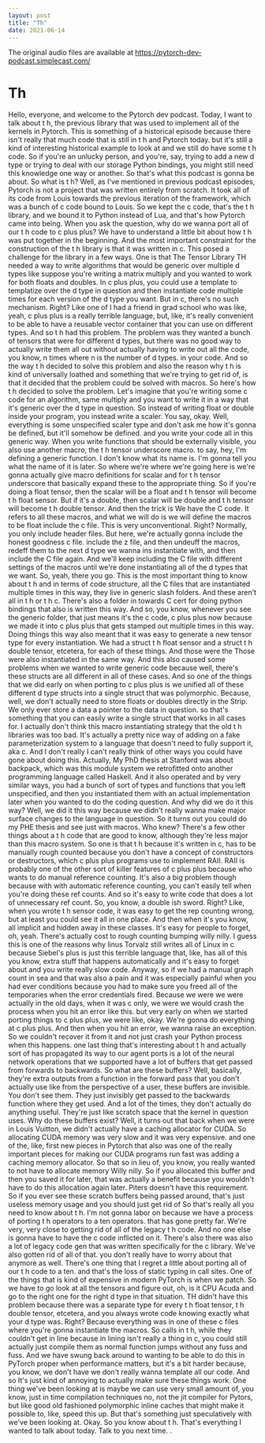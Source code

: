 ```yaml
---
layout: post
title: "Th"
date: 2021-06-14
---
```

The original audio files are available at https://pytorch-dev-podcast.simplecast.com/

# Th

Hello, everyone, and welcome to the Pytorch dev podcast.
Today, I want to talk about t h, the previous library that was used to implement all of the kernels in Pytorch.
This is something of a historical episode because there isn't really that much code that is still in t h and Pytorch today.
but it's still a kind of interesting historical example to look at and we still do have some t h code.
So if you're an unlucky person, and you're, say, trying to add a new d type or trying to deal with our storage Python bindings, you might still need this knowledge one way or another.
So that's what this podcast is gonna be about.
So what is t h? Well, as I've mentioned in previous podcast episodes, Pytorch is not a project that was written entirely from scratch.
It took all of its code from Louis towards the previous iteration of the framework, which was a bunch of c code bound to Louis.
So we kept the c code, that's the t h library, and we bound it to Python instead of Lua, and that's how Pytorch came into being.
When you ask the question, why do we wanna port all of our t h code to c plus plus? We have to understand a little bit about how t h was put together in the beginning.
And the most important constraint for the construction of the t h library is that it was written in c.
This posed a challenge for the library in a few ways.
One is that The Tensor Library TH needed a way to write algorithms that would be generic over multiple d types like suppose you're writing a matrix multiply and you wanted to work for both floats and doubles.
In c plus plus, you could use a template to templatize over the d type in question and then instantiate code multiple times for each version of the d type you want.
But in c, there's no such mechanism.
Right? Like one of I had a friend in grad school who was like, yeah, c plus plus is a really terrible language, but, like, it's really convenient to be able to have a reusable vector container that you can use on different types.
And so t h had this problem.
The problem was they wanted a bunch of tensors that were for different d types, but there was no good way to actually write them all out without actually having to write out all the code, you know, n times where n is the number of d types.
in your code.
And so the way t h decided to solve this problem and also the reason why t h is kind of universally loathed and something that we're trying to get rid of, is that it decided that the problem could be solved with macros.
So here's how t h decided to solve the problem.
Let's imagine that you're writing some c code for an algorithm, same multiply and you want to write it in a way that it's generic over the d type in question.
So instead of writing float or double inside your program, you instead write a scaler.
You say, okay.
Well, everything is some unspecified scaler type and don't ask me how it's gonna be defined, but it'll somehow be defined.
and you write your code all in this generic way.
When you write functions that should be externally visible, you also use another macro, the t h tensor underscore macro.
to say, hey, I'm defining a generic function.
I don't know what its name is.
I'm gonna tell you what the name of it is later.
So where we're where we're going here is we're gonna actually give macro definitions for scalar and for t h tensor underscore that basically expand these to the appropriate thing.
So if you're doing a float tensor, then the scalar will be a float and t h tensor will become t h float sensor.
But if it's a double, then scalar will be double and t h tensor will become t h double tensor.
And then the trick is We have the C code.
It refers to all these macros, and what we will do is we will define the macros to be float include the c file.
This is very unconventional.
Right? Normally, you only include header files.
But here, we're actually gonna include the honest goodness c file.
include the z file, and then undeuff the macros, redeff them to the next d type we wanna ins instantiate with, and then include the C file again.
And we'll keep including the C file with different settings of the macros until we're done instantiating all of the d types that we want.
So, yeah, there you go.
This is the most important thing to know about t h and in terms of code structure, all the C files that are instantiated multiple times in this way, they live in generic slash folders.
And these aren't all in t h or t h c.
There's also a folder in towards C cert for doing python bindings that also is written this way.
And so, you know, whenever you see the generic folder, that just means it's the c code, c plus plus now because we made it into c plus plus that gets stamped out multiple times in this way.
Doing things this way also meant that it was easy to generate a new tensor type for every instantiation.
We had a struct t h float sensor and a struct t h double tensor, etcetera, for each of these things.
And those were the Those were also instantiated in the same way.
And this also caused some problems when we wanted to write generic code because well, there's these structs are all different in all of these cases.
And so one of the things that we did early on when porting to c plus plus is we unified all of these different d type structs into a single struct that was polymorphic.
Because, well, we don't actually need to store floats or doubles directly in the Strip.
We only ever store a data a pointer to the data in question.
so that's something that you can easily write a single struct that works in all cases for.
I actually don't think this macro instantiating strategy that the old t h libraries was too bad.
It's actually a pretty nice way of adding on a fake parameterization system to a language that doesn't need to fully support it, aka c.
And I don't really I can't really think of other ways you could have gone about doing this.
Actually, My PhD thesis at Stanford was about backpack, which was this module system we retrofitted onto another programming language called Haskell.
And it also operated and by very similar ways, you had a bunch of sort of types and functions that you left unspecified, and then you instantiated them with an actual implementation later when you wanted to do the coding question.
And why did we do it this way? Well, we did it this way because we didn't really wanna make major surface changes to the language in question.
So it turns out you could do my PHE thesis and see just with macros.
Who knew? There's a few other things about a t h code that are good to know, although they're less major than this macro system.
So one is that t h because it's written in c, has to be manually rough counted because you don't have a concept of constructors or destructors, which c plus plus programs use to implement RAII.
RAII is probably one of the other sort of killer features of c plus plus because who wants to do manual reference counting.
It's also a big problem though because with with automatic reference counting, you can't easily tell when you're doing these ref counts.
And so it's easy to write code that does a lot of unnecessary ref count.
So, you know, a double ish sword.
Right? Like, when you wrote t h sensor code, it was easy to get the rep counting wrong, but at least you could see it all in one place.
And then when it's you know, all implicit and hidden away in these classes.
It's easy for people to forget, oh, yeah.
There's actually cost to rough counting bumping willy nilly.
I guess this is one of the reasons why linus Torvalz still writes all of Linux in c because Siebel's plus is just this terrible language that, like, has all of this you know, extra stuff that happens automatically and it's easy to forget about and you write really slow code.
Anyway, so if we had a manual graph count in sea and that was also a pain and it was especially painful when you had ever conditions because you had to make sure you freed all of the temporaries when the error credentials fired.
Because we were we were actually in the old days, when it was c only, we were we would crash the process when you hit an error like this.
but very early on when we started porting things to c plus plus, we were like, okay.
We're gonna do everything at c plus plus.
And then when you hit an error, we wanna raise an exception.
So we couldn't recover it from it and not just crash your Python process when this happens.
one last thing that's interesting about t h and actually sort of has propagated its way to our agent ports is a lot of the neural network operations that we supported have a lot of buffers that get passed from forwards to backwards.
So what are these buffers? Well, basically, they're extra outputs from a function in the forward pass that you don't actually use like from the perspective of a user, these buffers are invisible.
You don't see them.
They just invisibly get passed to the backwards function where they get used.
And a lot of the times, they don't actually do anything useful.
They're just like scratch space that the kernel in question uses.
Why do these buffers exist? Well, it turns out that back when we were in Louis Vuitton, we didn't actually have a caching allocator for CUDA.
So allocating CUDA memory was very slow and it was very expensive.
and one of the, like, first new pieces in Pytorch that also was one of the really important pieces for making our CUDA programs run fast was adding a caching memory allocator.
So that so in lieu of, you know, you really wanted to not have to allocate memory Willy nilly.
So if you allocated this buffer and then you saved it for later, that was actually a benefit because you wouldn't have to do this allocation again later.
Piters doesn't have this requirement.
So if you ever see these scratch buffers being passed around, that's just useless memory usage and you should just get rid of So that's really all you need to know about t h.
I'm not gonna labor on because we have a process of porting t h operators to a ten operators.
that has gone pretty far.
We're very, very close to getting rid of all of the legacy t h code.
And no one else is gonna have to have the c code inflicted on it.
There's also there was also a lot of legacy code gen that was written specifically for the c library.
We've also gotten rid of all of that.
you don't really have to worry about that anymore as well.
There's one thing that I regret a little about porting all of our t h code to a ten.
and that's the loss of static typing in call sites.
One of the things that is kind of expensive in modern PyTorch is when we patch.
So we have to go look at all the tensors and figure out, oh, is it CPU Acuda and go to the right one for the right d type in that situation.
TH didn't have this problem because there was a separate type for every t h float tensor, t h double tensor, etcetera, and you always wrote code knowing exactly what your d type was.
Right? Because everything was in one of these c files where you're gonna instantiate the macros.
So calls in t h, while they couldn't get in line because in lining isn't really a thing in c, you could still actually just compile them as normal function jumps without any fuss and fuss.
And we have swung back around to wanting to be able to do this in PyTorch proper when performance matters, but it's a bit harder because, you know, we don't have we don't really wanna template all our code.
And so It's just kind of annoying to actually make sure these things work.
One thing we've been looking at is maybe we can use very small amount of, you know, just in time compilation techniques no, not the jit compiler for Pytors, but like good old fashioned polymorphic inline caches that might make it possible to, like, speed this up.
But that's something just speculatively with we've been looking at.
Okay.
So you know about t h.
That's everything I wanted to talk about today.
Talk to you next time.
.
